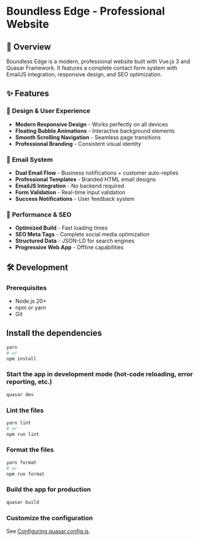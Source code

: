 # Boundless Edge - Professional Website

## 🌟 Overview

Boundless Edge is a modern, professional website built with Vue.js 3 and Quasar Framework. It features a complete contact form system with EmailJS integration, responsive design, and SEO optimization.

## ✨ Features

### 🎨 **Design & User Experience**

- **Modern Responsive Design** - Works perfectly on all devices
- **Floating Bubble Animations** - Interactive background elements
- **Smooth Scrolling Navigation** - Seamless page transitions
- **Professional Branding** - Consistent visual identity

### 📧 **Email System**

- **Dual Email Flow** - Business notifications + customer auto-replies
- **Professional Templates** - Branded HTML email designs
- **EmailJS Integration** - No backend required
- **Form Validation** - Real-time input validation
- **Success Notifications** - User feedback system

### 🚀 **Performance & SEO**

- **Optimized Build** - Fast loading times
- **SEO Meta Tags** - Complete social media optimization
- **Structured Data** - JSON-LD for search engines
- **Progressive Web App** - Offline capabilities

## 🛠️ Development

### Prerequisites

- Node.js 20+
- npm or yarn
- Git

## Install the dependencies

```bash
yarn
# or
npm install
```

### Start the app in development mode (hot-code reloading, error reporting, etc.)

```bash
quasar dev
```

### Lint the files

```bash
yarn lint
# or
npm run lint
```

### Format the files

```bash
yarn format
# or
npm run format
```

### Build the app for production

```bash
quasar build
```

### Customize the configuration

See [Configuring quasar.config.js](https://v2.quasar.dev/quasar-cli-vite/quasar-config-js).
